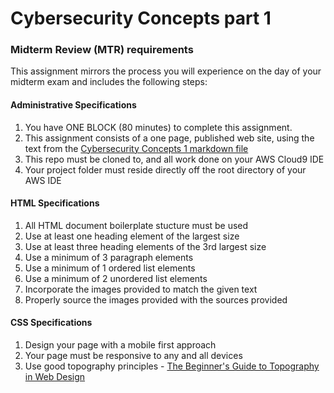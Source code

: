 # Cybersecurity Concepts part 1

### Midterm Review (MTR) requirements
This assignment mirrors the process you will experience on the day of your midterm exam
and includes the following steps:

  #### Administrative Specifications
  1. You have ONE BLOCK (80 minutes) to complete this assignment.
  2. This assignment consists of a one page, published web site, using the text from the [Cybersecurity Concepts 1 markdown file](CybersecurityConcepts1.md)
  3. This repo must be cloned to, and all work done on your AWS Cloud9 IDE
  4. Your project folder must reside directly off the root directory of your AWS IDE

  #### HTML Specifications
  1. All HTML document boilerplate stucture must be used
  2. Use at least one heading element of the largest size
  3. Use at least three heading elements of the 3rd largest size
  4. Use a minimum of 3 paragraph elements
  5. Use a minimum of 1 ordered list elements
  6. Use a minimum of 2 unordered list elements
  7. Incorporate the images provided to match the given text
  8. Properly source the images provided with the sources provided

  #### CSS Specifications
  1. Design your page with a mobile first approach
  2. Your page must be responsive to any and all devices
  3. Use good topography principles - [The Beginner's Guide to Topography in Web Design](https://blog.hubspot.com/website/website-typography)

